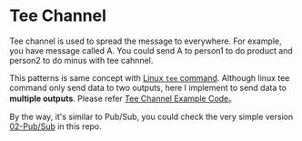 # Tee Channel

Tee channel is used to spread the message to everywhere. For example, you have message called A. You could send A to person1 to do product and person2 to do minus with tee cahnnel.

This patterns is same concept with [Linux `tee` command](https://www.runoob.com/linux/linux-comm-tee.html). Although linux tee command only send data to two outputs, here I implement to send data to **multiple outputs**. Please refer [Tee Channel Example Code](./main.go)。

By the way, it's similar to Pub/Sub, you could check the very simple version [02-Pub/Sub](/other/02-pub-sub) in this repo.